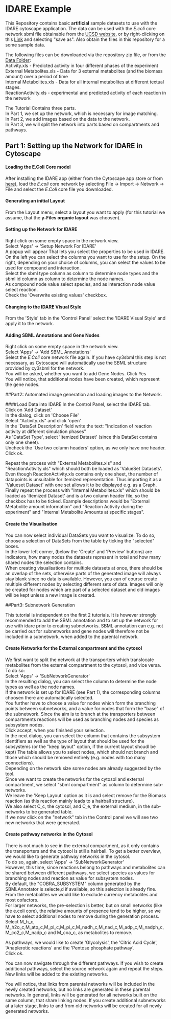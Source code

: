 # IDARE Example

This Repository contains basic **artificial** sample datasets to use with the IDARE cytoscape application.
The data can be used with the *E.coli* core network sbml file obtainable from the [UCSD website](http://systemsbiology.ucsd.edu/Downloads/EcoliCore), 
or by right-clicking on this [Link](http://systemsbiology.ucsd.edu/sites/default/files/Attachments/Images/downloads/Ecoli_core/ecoli_core_model.xml) and selecting "save as".
Also obtain the files in this repository for a some sample data.

The following files can be downloaded via the repository zip file, or from the [Data Folder](https://github.com/sysbiolux/IDARE-QuickStart/tree/master/Data):  
Activity.xls - Predicted activity in four different phases of the experiment  
External Metabolites.xls - Data for 3 external metabolites (and the biomass amount) over a period of time  
Internal Metabolites.xls - Data for all internal metabolites at different textual stages.  
ReactionActivity.xls - experimental and predicted activity of each reaction in the network  

The Tutorial Contains three parts.  
In Part 1, we set up the network, which is necessary for image matching.  
In Part 2, we add images based on the data to the network.  
In Part 3, we will split the network into parts based on compartments and pathways.  

## Part 1: Setting up the Network for IDARE in Cytoscape

#### Loading the E.Coli Core model
After installing the IDARE app (either from the Cytoscape app store or from [here](http://idare-server.uni.lu/IDARE.jar)), load the *E.coli* core network by selecting
File -> Import -> Network -> File and select the *E.Coli* core file you downloaded.

#### Generating an initial Layout
From the Layout menu, select a layout you want to apply (for this tutorial we assume, that the **y-Files organic layout** was choosen).

#### Setting up the Network for IDARE

Right click on some empty space in the network view.  
Select 'Apps' -> 'Setup Network For IDARE'  
A popup will appear That lets you select the properties to be used in IDARE.  
On the left you can select the columns you want to use for the setup. On the right, depending on your choice of columns, you can select the values to be used for compound and interaction.  
Select the sbml type column as column to determine node types and the sbml id column as column to determine the node names.  
As compound node value select species, and as interaction node value select reaction.  
Check the 'Overwrite existing values' checkbox.  

#### Changing to the IDARE Visual Style
From the 'Style' tab in the 'Control Panel' select the 'IDARE Visual Style' and apply it to the network.

#### Adding SBML Annotations and Gene Nodes
Right click on some empty space in the network view.  
Select 'Apps' -> 'Add SBML Annotations'  
Select the *E.Coli* core network file again. If you have cy3sbml this step is not necessary, as Cytoscape will automatically use the SBML structure provided by cy3sbml for the network.  
You will be asked, whether you want to add Gene Nodes. Click Yes  
You will notice, that additional nodes have been created, which represent the gene nodes.  

##Part2: Automated image generation and loading images to the Network.

####Load Data into IDARE
In the Control Panel, select the IDARE tab.  
Click on 'Add Dataset'  
In the dialog, click on 'Choose File'  
Select "Activity.xls" and click 'open'  
In the 'DataSet Description' field write the text: "Indication of reaction activity at different simulation phases"  
As 'DataSet Type', select 'Itemized Dataset' (since this DataSet contains only one sheet).  
Uncheck the 'Use two column headers' option, as we only have one header.  
Click ok.  

Repeat the process with "External Metabolites.xls" and "ReactionActivity.xls" which should both be loaded as 'ValueSet Datasets'.
Even though ReactionActivity.xls contains only one sheet, the number of datapoints is unsuitable for itemized representation. 
Thus importing it as a 'Valueset Dataset' with one set allows it to be displayed e.g. as a Graph.  
Finally repeat the process with "Internal Metabolites.xls" which should be loaded as 'Itemized Dataset' and is a two column header file, so the checkbox has to be ticked.
Example descriptions would be "External Metabolite amount information" and "Reaction Activity during the experiment" and "Internal Metabolite Amounts at specific stages".

#### Create the Visualisation
You can now select individual DataSets you want to visualize. 
To do so, choose a selection of DataSets from the table by ticking the "selected" boxes.  
In the lower left corner, (below the 'Create' and 'Preview' buttons) are indicators, how many nodes the datasets represent in total and how many shared nodes the selection contains.  
When creating visualisations for multiple datasets at once, there should be an overlap of the sets, otherwise parts of the generated image will always stay blank since no data is available.
However, you can of course create multiple different nodes by selecting different sets of data.
Images will only be created for nodes which are part of a selected dataset and old images will be kept unless a new image is created.


##Part3: Subnetwork Generation

This tutorial is independent on the first 2 tutorials. It is however strongly recommended to add the SBML annotation and to set up the network for use with idare prior to creating subnetworks.
SBML annotation can e.g. not be carried out for subnetworks and gene nodes will therefore not be included in a subnetwork, when added to the parental network. 

#### Create Networks for the External compartment and the cytosol
We first want to split the network at the transporters which translocate metabolites from the external compartment to the cytosol, and vice versa.  
To do so:  
Select 'Apps' -> 'SubNetworkGenerator'  
In the resulting dialog, you can select the column to determine the node types as well as the node names.  
If the network is set up for IDARE (see Part 1), the corresponding columns choosen there are automatically selected.  
You further have to choose a value for nodes which form the branching points between subnetworks, and a value for nodes that form the "base" of the subnetwork.
Since the aim is to branch at the transporters between compartments reactions will be used as branching nodes and species as subsystem nodes.   
Click accept, when you finished your selection.  
In the next dialog, you can select the column that contains the subsystem identifiers as well as the type of layout that should be used for the subsystems (or the "keep layout" option, if the current layout shoudl be kept)
The table allows you to select nodes, which should not branch and those which should be removed entirely  (e.g. nodes with too many connections).   
Depending on the network size some nodes are already suggested by the tool.  
Since we want to create the networks for the cytosol and external compartment, we select "sbml compartment" as column to determine sub-networks.  
We leave the 'Keep Layout' option as it is and select remove for the Biomass reaction (as this reaction mainly leads to a hairball structure).  
We also select C\_c,  the cytosol, and C\_e, the external medium, in the sub-networks to be generated table.   
If we now click on the "network" tab in the Control panel we will see two new networks that were generated.   

#### Create pathway networks in the Cytosol
There is not much to see in the external compartment, as it only contains the transporters and the cytosol is still a hairball. 
To get a better overview, we would like to generate pathway networks in the cytosol.  
To do so, again, select 'Apps' -> 'SubNetworkGenerator'  
However, this time, since reactions belong to pathways and metabolites can be shared between different pathways, we select species as values for branching nodes and reaction as value for subsystem nodes.  
By default, the "COBRA_SUBSYSTEM" column generated by the SBMLAnnotator is selecte,d if available, so this selection is already fine.  
From the metabolites we would like to exclude currency metabolites and most cofactors.  
For larger networks, the pre-selection is better, but on small networks (like the e.coli core), the relative amounts of presence tend to be higher, so we have to select additional nodes to remove during the generation process.  
Select M\_h\_c, M\_h2o\_c,M\_atp\_c,M\_pi\_c,M\_pi\_c,M\_nadh\_c,M\_nad\_c,M\_adp\_c,M\_nadph\_c,M\_co2\_c,M\_nadp\_c and M\_coa\_c, as metabolites to remove.  

As pathways, we would like to create 'Glycolysis', the 'Citric Acid Cycle', 'Anaplerotic reactions' and the 'Pentose phosphate pathway'.  
Click ok.  

You can now navigate through the different pathways. If you wish to create additional pathways, select the source network again and repeat the steps.
New links will be added to the existing networks.

You will notice, that links from parental networks will be included in the newly created networks, but no links are generated in these parental networks. 
In general, links will be generated for all networks built on the same column, that share linking nodes. 
If you create additional subnetworks at a later stage, links to and from old networks will be created for all newly generated networks.





